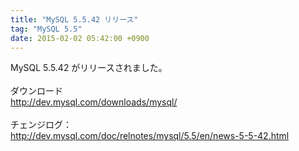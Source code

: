 ```yaml
---
title: "MySQL 5.5.42 リリース"
tag: "MySQL 5.5"
date: 2015-02-02 05:42:00 +0900
---
```


MySQL 5.5.42 がリリースされました。<br>
<br>
ダウンロード<br>
http://dev.mysql.com/downloads/mysql/<br>
<br>
チェンジログ：<br>
http://dev.mysql.com/doc/relnotes/mysql/5.5/en/news-5-5-42.html<br>
<br>
